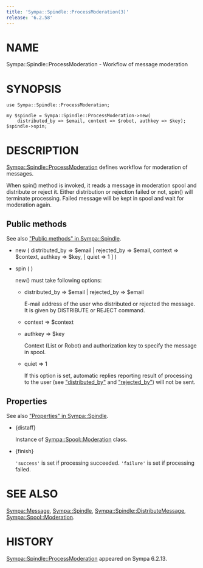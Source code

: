 ```yaml
---
title: 'Sympa::Spindle::ProcessModeration(3)'
release: '6.2.58'
---
```


# NAME

Sympa::Spindle::ProcessModeration - Workflow of message moderation

# SYNOPSIS

    use Sympa::Spindle::ProcessModeration;

    my $spindle = Sympa::Spindle::ProcessModeration->new(
        distributed_by => $email, context => $robot, authkey => $key);
    $spindle->spin;

# DESCRIPTION

[Sympa::Spindle::ProcessModeration](./Sympa-Spindle-ProcessModeration.3.md) defines workflow for moderation of
messages.

When spin() method is invoked, it reads a message in moderation spool and
distribute or reject it.
Either distribution or rejection failed or not, spin() will terminate
processing.
Failed message will be kept in spool and wait for moderation again.

## Public methods

See also ["Public methods" in Sympa::Spindle](./Sympa-Spindle.3.md#public-methods).

- new ( distributed\_by => $email &#124; rejected\_by => $email,
context => $context, authkey => $key,
\[ quiet => 1 \] )
- spin ( )

    new() must take following options:

    - distributed\_by => $email &#124; rejected\_by => $email

        E-mail address of the user who distributed or rejected the message.
        It is given by DISTRIBUTE or REJECT command.

    - context => $context
    - authkey => $key

        Context (List or Robot) and authorization key to specify the message in
        spool.

    - quiet => 1

        If this option is set, automatic replies reporting result of processing
        to the user (see ["distributed\_by"](#distributed_by) and ["rejected\_by"](#rejected_by)) will not be sent.

## Properties

See also ["Properties" in Sympa::Spindle](./Sympa-Spindle.3.md#properties).

- {distaff}

    Instance of [Sympa::Spool::Moderation](./Sympa-Spool-Moderation.3.md) class.

- {finish}

    `'success'` is set if processing succeeded.
    `'failure'` is set if processing failed.

# SEE ALSO

[Sympa::Message](./Sympa-Message.3.md),
[Sympa::Spindle](./Sympa-Spindle.3.md), [Sympa::Spindle::DistributeMessage](./Sympa-Spindle-DistributeMessage.3.md),
[Sympa::Spool::Moderation](./Sympa-Spool-Moderation.3.md).

# HISTORY

[Sympa::Spindle::ProcessModeration](./Sympa-Spindle-ProcessModeration.3.md) appeared on Sympa 6.2.13.
